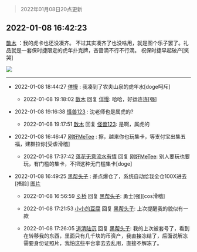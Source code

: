 > 2022年01月08日20点更新
<link rel="stylesheet" href="https://cdn.jsdelivr.net/gh/taotie6/sampleJSON@main/css/photo_show.css">
<meta name="referrer" content="no-referrer" />


 ## 2022-01-08 16:42:23 

 [㪚木](https://www.coolapk.com/feed/32682000?shareKey=NGQyNzAxMTdlMmJiNjFkOTUxZGM~) ：我的虎卡也还没凑齐。
不过其实凑齐了也没啥用，就是图个乐子罢了。礼品就是一套保时捷限定的虎年扑克牌，吝啬滴不行不行滴。
祝保时捷早起破产[笑哭] 

<div class="album">
<img class="img-item" src="http://image.coolapk.com/feed/2022/0108/16/1081091_d14f8478_1342_5871_295@1080x2029.jpeg" />
</div>

 ------- 

- 2022-01-08 18:44:27 [佯慢](uid=888105) : 我凑到了农夫山泉的虎年水[doge呵斥] 

    - 2022-01-08 19:18:02 [㪚木](uid=1081091) 回复 [佯慢](uid=888105): 哈哈，好运连连[强] 

- 2022-01-08 19:16:38 [怪兽123](uid=2331773) : 沈老师也是属虎的? 

    - 2022-01-08 19:17:51 [㪚木](uid=1081091) 回复 [怪兽123](uid=2331773): 是啊，属虎的 

- 2022-01-08 16:46:47 [刚好MeTee](uid=860189) : 擦，越来你也玩集卡，等支付宝出集五福，建群拉你[受虐滑稽] 

    - 2022-01-08 17:37:42 [落花无意流水有情](uid=1085596) 回复 [刚好MeTee](uid=860189): 别人要玩也要玩，有门槛的集卡，不把这种无门槛集卡[doge] 

- 2022-01-08 16:49:25 [黑帮头子](uid=2838832) : 差点爆仓了，系统自动给我全仓100X进去[捂脸] [图片](http://image.coolapk.com/feed/2022/0108/16/2838832_b229126c_1765_2945_26@1080x2460.jpeg)

    - 2022-01-08 16:56:59 [彡桥](uid=3740933) 回复 [黑帮头子](uid=2838832): 勇士[强][cos滑稽] 

    - 2022-01-08 17:21:53 [小小的豆腐](uid=1391831) 回复 [黑帮头子](uid=2838832): 上次提醒我的貌似有一款 

    - 2022-01-08 17:26:05 [道清陆沉](uid=889471) 回复 [黑帮头子](uid=2838832): 我的上次被套号了，看到在转移我的东西，里面只有几千块的币资产，我直接冻结了，后面说解冻需要身份证照片，我怕这些平台拿去去乱用，直接不解冻了。 


